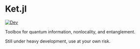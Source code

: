 # Ket.jl

[![Dev](https://img.shields.io/badge/docs-dev-blue.svg)](https://araujoms.github.io/Ket.jl/dev/)

Toolbox for quantum information, nonlocality, and entanglement.

Still under heavy development, use at your own risk.
